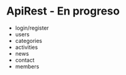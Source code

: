 # ApiRest - En progreso 
 * login/register
 * users
 * categories
 * activities
 * news
 * contact
 * members